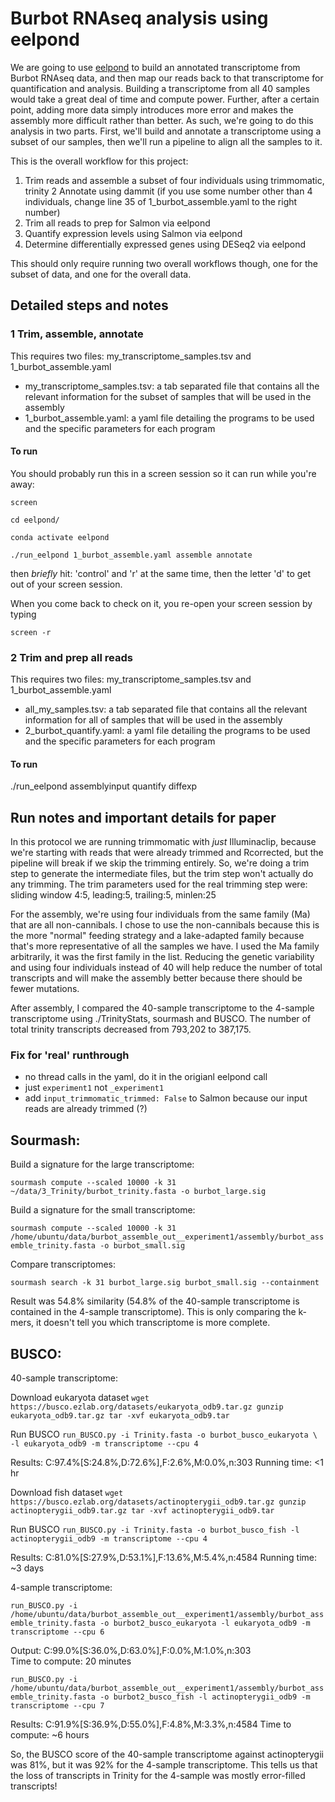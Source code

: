 # Burbot RNAseq analysis using eelpond

We are going to use [eelpond](https://dib-lab.github.io/eelpond/) to build an annotated transcriptome from Burbot RNAseq data, and then map our reads back to that transcriptome for quantification and analysis.
Building a transcriptome from all 40 samples would take a great deal of time and compute power. Further, after a certain point, adding more data simply introduces more error and makes the assembly more difficult rather than better. As such, we're going to do this analysis in two parts. First, we'll build and annotate a transcriptome using a subset of our samples, then we'll run a pipeline to align all the samples to it.

This is the overall workflow for this project:

1. Trim reads and assemble a subset of four individuals using trimmomatic, trinity
2 Annotate using dammit (if you use some number other than 4 individuals, change line 35 of 1_burbot_assemble.yaml to the right number)
3. Trim all reads to prep for Salmon via eelpond
4. Quantify expression levels using Salmon via eelpond
5. Determine differentially expressed genes using DESeq2 via eelpond

This should only require running two overall workflows though, one for the subset of data, and one for the overall data.

## Detailed steps and notes

### 1 Trim, assemble, annotate

This requires two files: my_transcriptome_samples.tsv and 1_burbot_assemble.yaml 
 - my_transcriptome_samples.tsv:  a tab separated file that contains all the relevant information for the subset of samples that will be used in the assembly
 - 1_burbot_assemble.yaml: a yaml file detailing the programs to be used and the specific parameters for each program
 
#### To run

You should probably run this in a screen session so it can run while you're away:

`screen`

`cd eelpond/`

`conda activate eelpond`

`./run_eelpond 1_burbot_assemble.yaml assemble annotate`

then *briefly* hit: 'control' and 'r' at the same time, then the letter 'd' to get out of your screen session.

When you come back to check on it, you re-open your screen session by typing 

`screen -r`

### 2 Trim and prep all reads

This requires two files: my_transcriptome_samples.tsv and 1_burbot_assemble.yaml 
 - all_my_samples.tsv:  a tab separated file that contains all the relevant information for all of samples that will be used in the assembly
 - 2_burbot_quantify.yaml: a yaml file detailing the programs to be used and the specific parameters for each program

#### To run
./run_eelpond assemblyinput quantify diffexp


## Run notes and important details for paper


In this protocol we are running trimmomatic with *just* Illuminaclip, because we're starting with reads that were already trimmed and Rcorrected, but the pipeline will break if we skip the trimming entirely. So, we're doing a trim step to generate the intermediate files, but the trim step won't actually do any trimming. The trim parameters used for the real trimming step were: sliding window 4:5, leading:5, trailing:5, minlen:25

For the assembly, we're using four individuals from the same family (Ma) that are all non-cannibals. I chose to use the non-cannibals because this is the more "normal" feeding strategy and a lake-adapted family because that's more representative of all the samples we have. I used the Ma family arbitrarily, it was the first family in the list. Reducing the genetic variability and using four individuals instead of 40 will help reduce the number of total transcripts and will make the assembly better because there should be fewer mutations. 

After assembly, I compared the 40-sample transcriptome to the 4-sample transcriptome using ./TrinityStats, sourmash and BUSCO. The number of total trinity transcripts decreased from 793,202 to 387,175. 


### Fix for 'real' runthrough

- no thread calls in the yaml, do it in the origianl eelpond call
- just `experiment1` not `_experiment1`
- add `input_trimmomatic_trimmed: False` to Salmon because our input reads are already trimmed (?) 

## Sourmash: 

Build a signature for the large transcriptome: 

`sourmash compute --scaled 10000 -k 31 ~/data/3_Trinity/burbot_trinity.fasta -o burbot_large.sig`

Build a signature for the small transcriptome: 

`sourmash compute --scaled 10000 -k 31 /home/ubuntu/data/burbot_assemble_out__experiment1/assembly/burbot_assemble_trinity.fasta -o burbot_small.sig`

Compare transcriptomes:

`sourmash search -k 31 burbot_large.sig burbot_small.sig --containment`

Result was 54.8% similarity (54.8% of the 40-sample transcriptome is contained in the 4-sample transcriptome). This is only comparing the k-mers, it doesn't tell you which transcriptome is more complete. 

## BUSCO: 

40-sample transcriptome: 

Download eukaryota dataset
`wget https://busco.ezlab.org/datasets/eukaryota_odb9.tar.gz
gunzip eukaryota_odb9.tar.gz
tar -xvf eukaryota_odb9.tar`

Run BUSCO
`run_BUSCO.py -i Trinity.fasta -o burbot_busco_eukaryota \
-l eukaryota_odb9 -m transcriptome --cpu 4`

Results: C:97.4%[S:24.8%,D:72.6%],F:2.6%,M:0.0%,n:303 
Running time: <1 hr 

Download fish dataset
`wget https://busco.ezlab.org/datasets/actinopterygii_odb9.tar.gz
gunzip actinopterygii_odb9.tar.gz
tar -xvf actinopterygii_odb9.tar`

Run BUSCO
`run_BUSCO.py -i Trinity.fasta -o burbot_busco_fish -l actinopterygii_odb9 -m transcriptome --cpu 4`

Results: C:81.0%[S:27.9%,D:53.1%],F:13.6%,M:5.4%,n:4584
Running time: ~3 days 



4-sample transcriptome: 

`run_BUSCO.py -i /home/ubuntu/data/burbot_assemble_out__experiment1/assembly/burbot_assemble_trinity.fasta -o burbot2_busco_eukaryota -l eukaryota_odb9 -m transcriptome --cpu 6`

Output: C:99.0%[S:36.0%,D:63.0%],F:0.0%,M:1.0%,n:303   
Time to compute: 20 minutes 

`run_BUSCO.py -i /home/ubuntu/data/burbot_assemble_out__experiment1/assembly/burbot_assemble_trinity.fasta -o burbot2_busco_fish -l actinopterygii_odb9 -m transcriptome --cpu 7`

Results: C:91.9%[S:36.9%,D:55.0%],F:4.8%,M:3.3%,n:4584 
Time to compute: ~6 hours 


So, the BUSCO score of the 40-sample transcriptome against actinopterygii was 81%, but it was 92% for the 4-sample transcriptome. This tells us that the loss of transcripts in Trinity for the 4-sample was mostly error-filled transcripts! 







